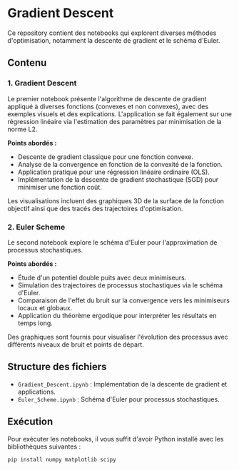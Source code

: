 # Gradient Descent

Ce repository contient des notebooks qui explorent diverses méthodes d'optimisation, notamment la descente de gradient et le schéma d'Euler.

## Contenu

### 1. Gradient Descent

Le premier notebook présente l'algorithme de descente de gradient appliqué à diverses fonctions (convexes et non convexes), avec des exemples visuels et des explications. L'application se fait également sur une régression linéaire via l'estimation des paramètres par minimisation de la norme L2.

**Points abordés :**
- Descente de gradient classique pour une fonction convexe.
- Analyse de la convergence en fonction de la convexité de la fonction.
- Application pratique pour une régression linéaire ordinaire (OLS).
- Implémentation de la descente de gradient stochastique (SGD) pour minimiser une fonction coût.

Les visualisations incluent des graphiques 3D de la surface de la fonction objectif ainsi que des tracés des trajectoires d'optimisation.

### 2. Euler Scheme

Le second notebook explore le schéma d'Euler pour l'approximation de processus stochastiques.

**Points abordés :**
- Étude d'un potentiel double puits avec deux minimiseurs.
- Simulation des trajectoires de processus stochastiques via le schéma d'Euler.
- Comparaison de l'effet du bruit sur la convergence vers les minimiseurs locaux et globaux.
- Application du théorème ergodique pour interpréter les résultats en temps long.

Des graphiques sont fournis pour visualiser l'évolution des processus avec différents niveaux de bruit et points de départ.

## Structure des fichiers

- `Gradient_Descent.ipynb` : Implémentation de la descente de gradient et applications.
- `Euler_Scheme.ipynb` : Schéma d'Euler pour processus stochastiques.

## Exécution

Pour exécuter les notebooks, il vous suffit d'avoir Python installé avec les bibliothèques suivantes :

```bash
pip install numpy matplotlib scipy
